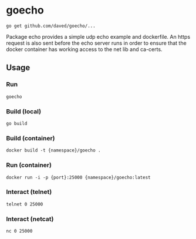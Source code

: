 # goecho

    go get github.com/daved/goecho/...

Package echo provides a simple udp echo example and dockerfile. An https request
is also sent before the echo server runs in order to ensure that the docker
container has working access to the net lib and ca-certs.

## Usage

### Run

```
goecho
```

### Build (local)

```
go build
```

### Build (container)

```
docker build -t {namespace}/goecho .
```

### Run (container)

```
docker run -i -p {port}:25000 {namespace}/goecho:latest
```

### Interact (telnet)

```
telnet 0 25000
```

### Interact (netcat)

```
nc 0 25000
```
